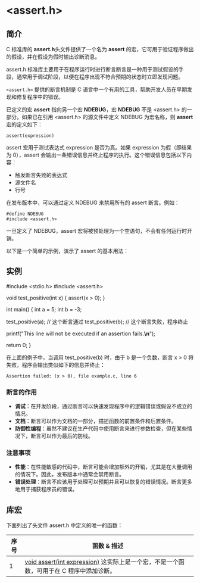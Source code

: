 #  <assert.h>

## 简介

C 标准库的 **assert.h**头文件提供了一个名为 **assert** 的宏，它可用于验证程序做出的假设，并在假设为假时输出诊断消息。

assert.h 标准库主要用于在程序运行时进行断言断言是一种用于测试假设的手段，通常用于调试阶段，以便在程序出现不符合预期的状态时立即发现问题。

`<assert.h>` 提供的断言机制是 C 语言中一个有用的工具，帮助开发人员在早期发现和修复程序中的错误。

已定义的宏 **assert** 指向另一个宏 **NDEBUG**，宏 **NDEBUG** 不是 <assert.h> 的一部分。如果已在引用 <assert.h> 的源文件中定义 NDEBUG 为宏名称，则 **assert** 宏的定义如下：

```
assert(expression)
```

assert 宏用于测试表达式 expression 是否为真。如果 expression 为假（即结果为 0），assert 会输出一条错误信息并终止程序的执行。这个错误信息包括以下内容：

- 触发断言失败的表达式
- 源文件名
- 行号

在发布版本中，可以通过定义 NDEBUG 来禁用所有的 assert 断言。例如：

```
#define NDEBUG
#include <assert.h>
```

一旦定义了 NDEBUG，assert 宏将被预处理为一个空语句，不会有任何运行时开销。

以下是一个简单的示例，演示了 assert 的基本用法：

## 实例

\#include <stdio.h>
 \#include <assert.h>
 
 void test_positive(int x) {
   assert(x > 0);
 }
 
 int main() {
   int a = 5;
   int b = -3;
 
   test_positive(a); // 这个断言通过
   test_positive(b); // 这个断言失败，程序终止
 
   printf("This line will not be executed if an assertion fails.**\n**");
 
   return 0;
 }

在上面的例子中，当调用 test_positive(b) 时，由于 b 是一个负数，断言 x > 0 将失败，程序会输出类似如下的信息并终止：

```
Assertion failed: (x > 0), file example.c, line 6
```

### 断言的作用

- **调试**：在开发阶段，通过断言可以快速发现程序中的逻辑错误或假设不成立的情况。
- **文档**：断言可以作为文档的一部分，描述函数的前置条件和后置条件。
- **防御性编程**：虽然不建议在生产代码中使用断言来进行参数检查，但在某些情况下，断言可以作为最后的防线。

### 注意事项

- **性能**：在性能敏感的代码中，断言可能会增加额外的开销，尤其是在大量调用的情况下。因此，发布版本中通常会禁用断言。
- **错误处理**：断言不应该用于处理可以预期并且可以恢复的错误情况。断言更多地用于捕获程序员的错误。

## 库宏

下面列出了头文件 assert.h 中定义的唯一的函数：

| 序号 | 函数 & 描述                                                  |
| ---- | ------------------------------------------------------------ |
| 1    | [void assert(int expression)](https://www.runoob.com/cprogramming/c-macro-assert.html) 这实际上是一个宏，不是一个函数，可用于在 C 程序中添加诊断。 |